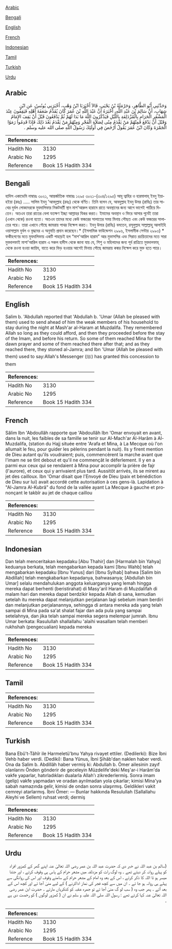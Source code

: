 [Arabic](#arabic)

[Bengali](#bengali)

[English](#english)

[French](#french)

[Indonesian](#indonesian)

[Tamil](#tamil)

[Turkish](#turkish)

[Urdu](#urdu)

## Arabic


<div dir="rtl" lang="ar" style={{fontSize:'larger',backgroundColor:'#f8f9fa',padding:20}}>
وَحَدَّثَنِي أَبُو الطَّاهِرِ، وَحَرْمَلَةُ بْنُ يَحْيَى، قَالاَ أَخْبَرَنَا ابْنُ وَهْبٍ، أَخْبَرَنِي يُونُسُ، عَنِ ابْنِ شِهَابٍ، أَنَّ سَالِمَ بْنَ عَبْدِ اللَّهِ، أَخْبَرَهُ أَنَّ عَبْدَ اللَّهِ بْنَ عُمَرَ كَانَ يُقَدِّمُ ضَعَفَةَ أَهْلِهِ فَيَقِفُونَ عِنْدَ الْمَشْعَرِ الْحَرَامِ بِالْمُزْدَلِفَةِ بِاللَّيْلِ فَيَذْكُرُونَ اللَّهَ مَا بَدَا لَهُمْ ثُمَّ يَدْفَعُونَ قَبْلَ أَنْ يَقِفَ الإِمَامُ وَقَبْلَ أَنْ يَدْفَعَ فَمِنْهُمْ مَنْ يَقْدَمُ مِنًى لِصَلاَةِ الْفَجْرِ وَمِنْهُمْ مَنْ يَقْدَمُ بَعْدَ ذَلِكَ فَإِذَا قَدِمُوا رَمَوُا الْجَمْرَةَ وَكَانَ ابْنُ عُمَرَ يَقُولُ أَرْخَصَ فِي أُولَئِكَ رَسُولُ اللَّهِ صلى الله عليه وسلم ‏.‏
</div>
<div style={{backgroundColor:'#f8f9fa',padding:20, marginBottom: 10}}><table> <thead> <tr> <th>References:</th> <th></th> </tr> </thead> <tbody><tr><td>Hadith No</td><td>3130</td></tr><tr><td>Arabic No</td><td>1295</td></tr><tr><td>Reference</td><td>Book 15 Hadith 334</td></tr></tbody></table></div>

## Bengali


<div dir="ltr" lang="bn" style={{fontSize:'larger',backgroundColor:'#f8f9fa',padding:20}}>
হাদিস একাডেমি নাম্বারঃ ৩০২১, আন্তর্জাতিক নাম্বারঃ ১২৯৫ ৩০২১-(৩০৪/১২৯৫) আবূ ত্বাহির ও হারমালাহ্ ইবনু ইয়াহইয়া (রহঃ) ..... সালিম ইবনু 'আবদুল্লাহ (রহঃ) থেকে বর্ণিত। তিনি বলেন যে, আবদুল্লাহ ইবনু উমর (রাযিঃ) তার সাথের দুর্বল লোকদেরকে মুযদালিফার নিকটবর্তী স্থান মাশ'আরুল হারামে রাতে অবস্থানের জন্য আগে ভাগেই পাঠিয়ে দিতেন। অতএব তারা রাতের বেলা যতক্ষণ ইচ্ছা আল্লাহর যিকর করত। ইমামের অবস্থান ও ফিরে আসার পূর্বেই তারা (এখান থেকে) রওনা হতো। অতএব তাদের মধ্যে কেউ ফজরের সালাতের সময় মিনায় পৌছত এবং কেউ ফজরের সালাতের পরে। তারা এখানে পৌছে জামরায় পাথর নিক্ষেপ করত। ইবনু উমার (রাযিঃ) বলতেন, রসূলুল্লাহ সাল্লাল্লাহু আলাইহি ওয়াসাল্লাম দুর্বল ও বৃদ্ধদের এ অনুমতি প্রদান করেছেন।* (ইসলামিক ফাউন্ডেশন ২৯৯৬, ইসলামীক সেন্টার ২৯৯৩) * ফকীহগণের মতে মুযদালিফায় একটি পাহাড়ই হল “মাশ'আরিল হারাম” আর মুফাসসির এবং সিরাত রচয়িতাদের মতে সারা মুযদালফাই মাশা'আরিল হারাম এ সকল হাদীস থেকে জানা যায় যে, শিশু ও মহিলাদের জন্য পূর্ব রাত্রিতে মুযদালফাহ্ থেকে রওনা হওয়া জায়িয, যাতে করে ভিড় হওয়ার আগেই মিনায় পৌছে জামরায় কঙ্কর নিক্ষেপ করে মুক্ত হতে পারে।
</div>
<div style={{backgroundColor:'#f8f9fa',padding:20, marginBottom: 10}}><table> <thead> <tr> <th>References:</th> <th></th> </tr> </thead> <tbody><tr><td>Hadith No</td><td>3130</td></tr><tr><td>Arabic No</td><td>1295</td></tr><tr><td>Reference</td><td>Book 15 Hadith 334</td></tr></tbody></table></div>

## English


<div dir="ltr" lang="en" style={{fontSize:'larger',backgroundColor:'#f8f9fa',padding:20}}>
Salim b. 'Abdullah reported that 'Abdullah b. 'Umar (Allah be pleased with them) used to send ahead of him the weak members of his household to stay during the night at Mash'ar al-Haram at Muzdalifa. They remembered Allah so long as they could afford, and then they proceeded before the stay of the Imam, and before his return. So some of them reached Mina for the dawn prayer and some of them reached there after that; and as they reached there, they stoned al-Jamra; and Ibn 'Umar (Allah be pleased with them) used to say:Allah's Messenger (ﷺ) has granted this concession to them
</div>
<div style={{backgroundColor:'#f8f9fa',padding:20, marginBottom: 10}}><table> <thead> <tr> <th>References:</th> <th></th> </tr> </thead> <tbody><tr><td>Hadith No</td><td>3130</td></tr><tr><td>Arabic No</td><td>1295</td></tr><tr><td>Reference</td><td>Book 15 Hadith 334</td></tr></tbody></table></div>

## French


<div dir="ltr" lang="fr" style={{fontSize:'larger',backgroundColor:'#f8f9fa',padding:20}}>
Sâlim Ibn 'Abdoullâh rapporte que 'Abdoullâh Ibn 'Omar envoyait en avant, dans la nuit, les faibles de sa famille se tenir sur Al-Mach'ar Al-Harâm à Al-Muzdalifa, (station du Hajj située entre 'Arafa et Mina, à La Mecque où l'on allumait le feu, pour guider les pèlerins pendant la nuit). Ils y firent mention de Dieu autant qu'ils voudraient; puis, commencèrent la marche avant que l'imam ne se tînt debout et qu'il ne commençât le déferlement. Il y en a parmi eux ceux qui se rendaient à Mina pour accomplir la prière de fajr (l'aurore), et ceux qui y arrivaient plus tard. Aussitôt arrivés, ils se mirent au jet des cailloux. Ibn 'Omar disait que l'Envoyé de Dieu (paix et bénédiction de Dieu sur lui) avait accordé cette autorisation à ces gens-là. Lapidation à "Al-Jamra Al-Kubrâ" du fond de la vallée ayant La Mecque à gauche et prononçant le takbîr au jet de chaque caillou
</div>
<div style={{backgroundColor:'#f8f9fa',padding:20, marginBottom: 10}}><table> <thead> <tr> <th>References:</th> <th></th> </tr> </thead> <tbody><tr><td>Hadith No</td><td>3130</td></tr><tr><td>Arabic No</td><td>1295</td></tr><tr><td>Reference</td><td>Book 15 Hadith 334</td></tr></tbody></table></div>

## Indonesian


<div dir="ltr" lang="id" style={{fontSize:'larger',backgroundColor:'#f8f9fa',padding:20}}>
Dan telah menceritakan kepadaku [Abu Thahir] dan [Harmalah bin Yahya] keduanya berkata, telah mengabarkan kepada kami [Ibnu Wahb] telah mengabarkan kepadaku [Ibnu Yunus] dari [Ibnu Syihab] bahwa [Salim bin Abdillah] telah mengkabarkan kepadanya, bahwasanya; [Abdullah bin Umar] selalu mendahulukan anggota keluarganya yang lemah hingga mereka dapat berhenti (beristirahat) di Masy'aril Haram di Muzdalifah di malam hari dan mereka dapat berdzikir kepada Allah di sana, kemudian setelah itu mereka dapat melanjutkan perjalanan lagi sebelum imam berdiri dan melanjutkan perjalanannya, sehingga di antara mereka ada yang telah sampai di Mina pada sa'at shalat fajar dan ada pula yang sampai setelahnya, dan jika telah sampai mereka segera melempar jumrah. Ibnu Umar berkata: Rasulullah shallallahu 'alaihi wasallam telah memberi rukhshah (pengecualian) kepada mereka
</div>
<div style={{backgroundColor:'#f8f9fa',padding:20, marginBottom: 10}}><table> <thead> <tr> <th>References:</th> <th></th> </tr> </thead> <tbody><tr><td>Hadith No</td><td>3130</td></tr><tr><td>Arabic No</td><td>1295</td></tr><tr><td>Reference</td><td>Book 15 Hadith 334</td></tr></tbody></table></div>

## Tamil


<div dir="ltr" lang="ta" style={{fontSize:'larger',backgroundColor:'#f8f9fa',padding:20}}>

</div>
<div style={{backgroundColor:'#f8f9fa',padding:20, marginBottom: 10}}><table> <thead> <tr> <th>References:</th> <th></th> </tr> </thead> <tbody><tr><td>Hadith No</td><td>3130</td></tr><tr><td>Arabic No</td><td>1295</td></tr><tr><td>Reference</td><td>Book 15 Hadith 334</td></tr></tbody></table></div>

## Turkish


<div dir="ltr" lang="tr" style={{fontSize:'larger',backgroundColor:'#f8f9fa',padding:20}}>
Bana Ebû't-Tâhîr ile Harmeletü'bnu Yahya rivayet ettiler. (Dedilerki): Bize İbni Vehb haber verdi. (Dediki): Bana Yûnus, İbni Şihâb'dan naklen haber verdi. Ona da Salim b. Abdillâh haber vermiş ki: Abdullah b. Ömer ailesinin zayıf olanlarını Önden gönderir de geceleyin Müzdelife'deki Meş'ar-i Harâm'da vakfe yaparlar, hatırladıkları dualarla Allah'ı zikrederlermiş. Sonra imam (gelip) vakfe yapmadan ve oradan ayrılmadan yola çıkarlar; kimisi Mina'ya sabah namazında gelir, kimisi de ondan sonra ulaşırmış. Geldikleri vakit cemreyi atarîarmış. İbni Ömer: — Bunlar hakkında Resulullah (Sallallahu Aleyhi ve Sellem) ruhsat verdi; dermiş
</div>
<div style={{backgroundColor:'#f8f9fa',padding:20, marginBottom: 10}}><table> <thead> <tr> <th>References:</th> <th></th> </tr> </thead> <tbody><tr><td>Hadith No</td><td>3130</td></tr><tr><td>Arabic No</td><td>1295</td></tr><tr><td>Reference</td><td>Book 15 Hadith 334</td></tr></tbody></table></div>

## Urdu


<div dir="rtl" lang="ur" style={{fontSize:'larger',backgroundColor:'#f8f9fa',padding:20}}>
(سالم بن عبد اللہ نے خبر دی کہ حضرت عبد اللہ بن عمر رضی اللہ تعالیٰ عنہ اپنے گھر کے کمزور افراد کو پہلے روانہ کر دیتے تھے ۔ وہ لوگ رات کو مزدلفہ میں مشعر حرام کے پاس ہی وقوف کرتے ، اور جتنا میسر ہو تا اللہ کا ذکر کرتے ، اس کے بعد وہ امام کے مشعر حرام کے سامنے وقوف اور اس کی روانگی سے پہلے ہی روانہ ہو جا تے ۔ ان میں سے کچھ فجر کی نماز اداکرنے ) کے لیے منیٰ آجا تے اور کچھ اس کے بعد آتے ۔ پھر جب وہ ( سب لو گ منیٰ آجا تے تو جمرہ عقبہ کو کنکریاں مارتے ۔ حضرت ابن عمر رضی اللہ تعالیٰ عنہ کہا کرتے تھے : رسول اللہ صلی اللہ علیہ و سلم نے ان ( کمزور لوگوں ) کو رخصت دی ہے ۔
</div>
<div style={{backgroundColor:'#f8f9fa',padding:20, marginBottom: 10}}><table> <thead> <tr> <th>References:</th> <th></th> </tr> </thead> <tbody><tr><td>Hadith No</td><td>3130</td></tr><tr><td>Arabic No</td><td>1295</td></tr><tr><td>Reference</td><td>Book 15 Hadith 334</td></tr></tbody></table></div>